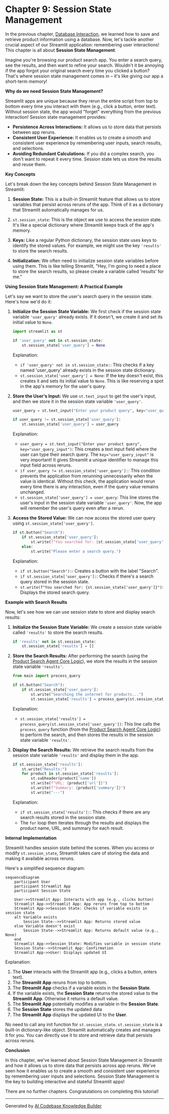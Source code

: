 # Chapter 9: Session State Management

In the previous chapter, [Database Interaction](08_database_interaction.md), we learned how to save and retrieve product information using a database. Now, let's tackle another crucial aspect of our Streamlit application: remembering user interactions! This chapter is all about **Session State Management**.

Imagine you're browsing our product search app. You enter a search query, see the results, and then want to refine your search. Wouldn't it be annoying if the app forgot your original search every time you clicked a button? That's where session state management comes in – it's like giving our app a short-term memory!

**Why do we need Session State Management?**

Streamlit apps are unique because they rerun the entire script from top to bottom every time you interact with them (e.g., click a button, enter text). Without session state, the app would "forget" everything from the previous interaction! Session state management provides:

*   **Persistence Across Interactions:** It allows us to store data that persists between app reruns.
*   **Consistent User Experience:** It enables us to create a smooth and consistent user experience by remembering user inputs, search results, and selections.
*   **Avoiding Redundant Calculations:**  If you did a complex search, you don't want to repeat it every time. Session state lets us store the results and reuse them.

**Key Concepts**

Let's break down the key concepts behind Session State Management in Streamlit:

1.  **Session State:** This is a built-in Streamlit feature that allows us to store variables that persist across reruns of the app. Think of it as a dictionary that Streamlit automatically manages for us.

2.  `st.session_state`: This is the object we use to access the session state. It's like a special dictionary where Streamlit keeps track of the app's memory.

3.  **Keys:** Like a regular Python dictionary, the session state uses keys to identify the stored values. For example, we might use the key `'results'` to store the search results.

4.  **Initialization:** We often need to initialize session state variables before using them. This is like telling Streamlit, "Hey, I'm going to need a place to store the search results, so please create a variable called 'results' for me."

**Using Session State Management: A Practical Example**

Let's say we want to store the user's search query in the session state. Here's how we'd do it:

1.  **Initialize the Session State Variable:** We first check if the session state variable `'user_query'` already exists. If it doesn't, we create it and set its initial value to `None`.

    ```python
    import streamlit as st

    if 'user_query' not in st.session_state:
        st.session_state['user_query'] = None
    ```

    Explanation:
    * `if 'user_query' not in st.session_state:`:  This checks if a key named 'user_query' already exists in the session state dictionary.
    * `st.session_state['user_query'] = None`: If the key doesn't exist, this creates it and sets its initial value to `None`. This is like reserving a spot in the app's memory for the user's query.

2.  **Store the User's Input:** We use `st.text_input` to get the user's input, and then we store it in the session state variable `'user_query'`.

    ```python
    user_query = st.text_input("Enter your product query", key="user_query_input")

    if user_query != st.session_state['user_query']:
        st.session_state['user_query'] = user_query
    ```

    Explanation:
    * `user_query = st.text_input("Enter your product query", key="user_query_input")`: This creates a text input field where the user can type their search query. The `key="user_query_input"` is very important! It gives Streamlit a unique identifier to manage this input field across reruns.
    * `if user_query != st.session_state['user_query']:`: This condition prevents the application from rerunning unnecessarily when the value is identical. Without this check, the application would rerun every time there is any interaction, even if the query value remains unchanged.
    * `st.session_state['user_query'] = user_query`: This line stores the user's input in the session state variable `'user_query'`. Now, the app will remember the user's query even after a rerun.

3.  **Access the Stored Value:** We can now access the stored user query using `st.session_state['user_query']`.

    ```python
    if st.button("Search"):
        if st.session_state['user_query']:
            st.write(f"You searched for: {st.session_state['user_query']}")
        else:
            st.write("Please enter a search query.")
    ```

    Explanation:
    * `if st.button("Search"):`: Creates a button with the label "Search".
    * `if st.session_state['user_query']:`: Checks if there's a search query stored in the session state.
    * `st.write(f"You searched for: {st.session_state['user_query']}")`: Displays the stored search query.

**Example with Search Results**

Now, let's see how we can use session state to store and display search results:

1.  **Initialize the Session State Variable:** We create a session state variable called `'results'` to store the search results.

    ```python
    if 'results' not in st.session_state:
        st.session_state['results'] = []
    ```

2.  **Store the Search Results:** After performing the search (using the [Product Search Agent Core Logic](02_product_search_agent_core_logic.md)), we store the results in the session state variable `'results'`.

    ```python
    from main import process_query

    if st.button("Search"):
        if st.session_state['user_query']:
            st.write("Searching the internet for products...")
            st.session_state['results'] = process_query(st.session_state['user_query']) # assuming process_query returns results
    ```

    Explanation:
    *   `st.session_state['results'] = process_query(st.session_state['user_query'])`: This line calls the `process_query` function (from the [Product Search Agent Core Logic](02_product_search_agent_core_logic.md)) to perform the search, and then stores the results in the session state variable `'results'`.

3.  **Display the Search Results:** We retrieve the search results from the session state variable `'results'` and display them in the app.

    ```python
    if st.session_state['results']:
        st.write("Results:")
        for product in st.session_state['results']:
            st.subheader(product['name'])
            st.write(f"URL: {product['url']}")
            st.write(f"Summary: {product['summary']}")
            st.write("---")
    ```

    Explanation:
    *   `if st.session_state['results']:`: This checks if there are any search results stored in the session state.
    *   The `for` loop then iterates through the results and displays the product name, URL, and summary for each result.

**Internal Implementation**

Streamlit handles session state behind the scenes. When you access or modify `st.session_state`, Streamlit takes care of storing the data and making it available across reruns.

Here's a simplified sequence diagram:

```mermaid
sequenceDiagram
    participant User
    participant Streamlit App
    participant Session State

    User->>Streamlit App: Interacts with app (e.g., clicks button)
    Streamlit App->>Streamlit App: App reruns from top to bottom
    Streamlit App->>Session State: Checks if variable exists in session state
    alt Variable exists
        Session State-->>Streamlit App: Returns stored value
    else Variable doesn't exist
        Session State-->>Streamlit App: Returns default value (e.g., None)
    end
    Streamlit App->>Session State: Modifies variable in session state
    Session State-->>Streamlit App: Confirmation
    Streamlit App->>User: Displays updated UI
```

Explanation:

1.  The **User** interacts with the Streamlit app (e.g., clicks a button, enters text).
2.  The **Streamlit App** reruns from top to bottom.
3.  The **Streamlit App** checks if a variable exists in the **Session State**.
4.  If the variable exists, the **Session State** returns the stored value to the **Streamlit App**. Otherwise it returns a default value.
5.  The **Streamlit App** potentially modifies a variable in the **Session State**.
6.  The **Session State** stores the updated data
7.  The **Streamlit App** displays the updated UI to the **User**.

No need to call any init function for `st.session_state`. `st.session_state` is a built-in dictionary-like object. Streamlit automatically creates and manages it for you. You can directly use it to store and retrieve data that persists across reruns.

**Conclusion**

In this chapter, we've learned about Session State Management in Streamlit and how it allows us to store data that persists across app reruns. We've seen how it enables us to create a smooth and consistent user experience by remembering user inputs and selections. Session State Management is the key to building interactive and stateful Streamlit apps!

There are no further chapters. Congratulations on completing this tutorial!


---

Generated by [AI Codebase Knowledge Builder](https://github.com/The-Pocket/Tutorial-Codebase-Knowledge)
